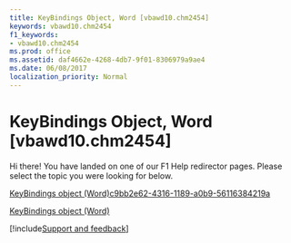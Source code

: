 ```yaml
---
title: KeyBindings Object, Word [vbawd10.chm2454]
keywords: vbawd10.chm2454
f1_keywords:
- vbawd10.chm2454
ms.prod: office
ms.assetid: daf4662e-4268-4db7-9f01-8306979a9ae4
ms.date: 06/08/2017
localization_priority: Normal
---
```



# KeyBindings Object, Word [vbawd10.chm2454]

Hi there! You have landed on one of our F1 Help redirector pages. Please select the topic you were looking for below.

[KeyBindings object (Word)c9bb2e62-4316-1189-a0b9-56116384219a](https://msdn.microsoft.com/library/c9bb2e62-4316-1189-a0b9-56116384219a%28Office.15%29.aspx)

[KeyBindings object (Word)](https://msdn.microsoft.com/library/d2e38b04-b7e1-b35c-e511-5988d132b074%28Office.15%29.aspx)

[!include[Support and feedback](~/includes/feedback-boilerplate.md)]